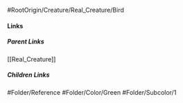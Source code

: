 #RootOrigin/Creature/Real_Creature/Bird
#### Links
##### Parent Links
[[Real_Creature]]
##### Children Links
#Folder/Reference
#Folder/Color/Green
#Folder/Subcolor/1
